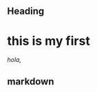 

## Heading

# this is my first
*hola,* 
## markdown
<!--stackedit_data:
eyJoaXN0b3J5IjpbLTExMzM1OTgzMjAsLTE5ODIwMzc5NF19
-->